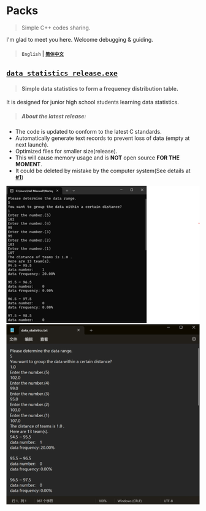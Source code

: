 # Packs

>Simple C++ codes sharing.

I'm glad to meet you here. Welcome debugging & guiding.
>#### `English` | [`简体中文`](https://github.com/HallMaxwell/Packs/blob/main/README-CN.md)


## [`data_statistics_release.exe`](https://github.com/HallMaxwell/Packs/releases/tag/v1.5)
>#### Simple data statistics to form a frequency distribution table. 

It is designed for junior high school students learning data statistics.
>##### About the latest release:
- The code is updated to conform to the latest C standards.
- Automatically generate text records to prevent loss of data (empty at next launch).
- Optimized files for smaller size(release).
- This will cause memory usage and is **NOT** open source **FOR THE MOMENT**.
- It could be deleted by mistake by the computer system(See details at [**#1**](https://github.com/HallMaxwell/Packs/issues/1))
  
![run](https://github.com/HallMaxwell/Packs/blob/main/images/data_statistics1.png)
![text](https://github.com/HallMaxwell/Packs/blob/main/images/data_statistics2.png)




